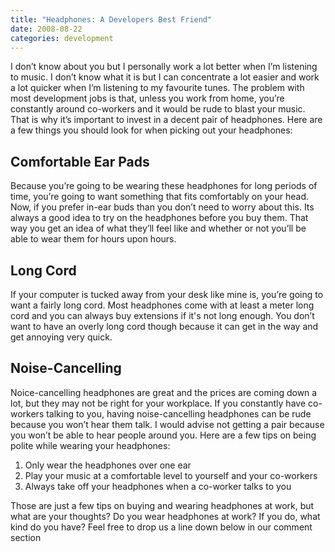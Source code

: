 ```yaml
---
title: "Headphones: A Developers Best Friend"
date: 2008-08-22
categories: development
---
```


I don’t know about you but I personally work a lot better when I’m listening to music. I don’t know what it is but I can concentrate a lot easier and work a lot quicker when I’m listening to my favourite tunes. The problem with most development jobs is that, unless you work from home, you’re constantly around co-workers and it would be rude to blast your music.
That is why it’s important to invest in a decent pair of headphones. Here are a few things you should look for when picking out your headphones:

## Comfortable Ear Pads
Because you’re going to be wearing these headphones for long periods of time, you’re going to want something that fits comfortably on your head. Now, if you prefer in-ear buds than you don’t need to worry about this.
Its always a good idea to try on the headphones before you buy them. That way you get an idea of what they’ll feel like and whether or not you’ll be able to wear them for hours upon hours.

## Long Cord
 If your computer is tucked away from your desk like mine is, you’re going to want a fairly long cord. Most headphones come with at least a meter long cord and you can always buy extensions if it's not long enough. You don’t want to have an overly long cord though because it can get in the way and get annoying very quick.

## Noise-Cancelling
 Noice-cancelling headphones are great and the prices are coming down a lot, but they may not be right for your workplace. If you constantly have co-workers talking to you, having noise-cancelling headphones can be rude because you won’t hear them talk. I would advise not getting a pair because you won’t be able to hear people around you.
Here are a few tips on being polite while wearing your headphones:
1.  Only wear the headphones over one ear
2. Play your music at a comfortable level to yourself and your co-workers
3. Always take off your headphones when a co-worker talks to you

Those are just a few tips on buying and wearing headphones at work, but what are your thoughts? Do you wear headphones at work? If you do, what kind do you have? Feel free to drop us a line down below in our comment section
